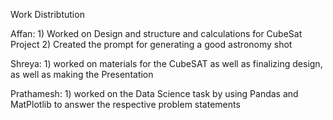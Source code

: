 Work Distribtution

Affan:  1) Worked on Design and structure and calculations for CubeSat Project
        2) Created the prompt for generating a good astronomy shot

Shreya: 1) worked on materials for the CubeSAT as well as finalizing design, as well as making the Presentation

Prathamesh: 1) worked on the Data Science task by using Pandas and MatPlotlib to answer the respective problem statements
